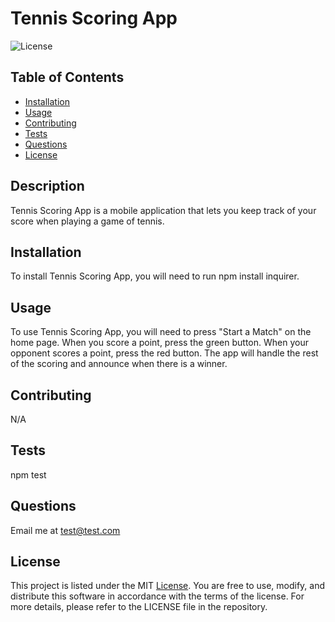 # Tennis Scoring App
![License](https://img.shields.io/badge/License-MIT-blue.svg)


## Table of Contents
- [Installation](#installation)
- [Usage](#usage)
- [Contributing](#contributing)
- [Tests](#tests)
- [Questions](#questions)
- [License](#license)


## Description
Tennis Scoring App is a mobile application that lets you keep track of your score when playing a game of tennis.

## Installation
To install Tennis Scoring App, you will need to run npm install inquirer.

## Usage
To use Tennis Scoring App, you will need to press "Start a Match" on the home page. When you score a point, press the green button. When your opponent scores a point, press the red button. The app will handle the rest of the scoring and announce when there is a winner.

## Contributing
N/A

## Tests
npm test

## Questions
Email me at test@test.com

## License
This project is listed under the MIT [License](https://opensource.org/licenses/MIT). You are free to use, modify, and distribute this software in accordance with the terms of the license. For more details, please refer to the LICENSE file in the repository.
